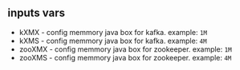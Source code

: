 inputs vars
----------------
- kXMX - config memmory java box for kafka. example: `1M`
- kXMS - config memmory java box for kafka. example: `4M`
- zooXMX - config memmory java box for zookeeper. example: `1M`
- zooXMS - config memmory java box for zookeeper. example: `4M`